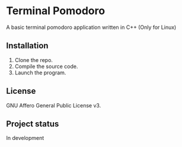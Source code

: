 # Terminal Pomodoro

A basic terminal pomodoro application written in C++ (Only for Linux) 

## Installation
1. Clone the repo.
2. Compile the source code.
3. Launch the program.

## License
GNU Affero General Public License v3.

## Project status
In development
